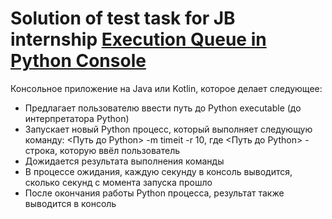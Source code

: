 # Solution of test task for JB internship [Execution Queue in Python Console](https://internship.jetbrains.com/projects/809/)

Консольное приложение на Java или Kotlin, которое делает следующее:

* Предлагает пользователю ввести путь до Python executable (до интерпретатора Python)
* Запускает новый Python процесс, который выполняет следующую команду: <Путь до Python> -m timeit -r 10, где <Путь до Python> - строка, которую ввёл пользователь
* Дожидается результата выполнения команды
* В процессе ожидания, каждую секунду в консоль выводится, сколько секунд с момента запуска прошло
* После окончания работы Python процесса, результат также выводится в консоль
